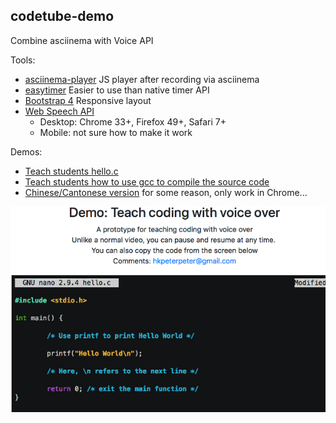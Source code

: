 ## codetube-demo

Combine asciinema with Voice API

Tools:
- [asciinema-player](https://github.com/asciinema/asciinema-player) JS player after recording via asciinema
- [easytimer](https://github.com/albert-gonzalez/easytimer.js/) Easier to use than native timer API
- [Bootstrap 4](https://getbootstrap.com/) Responsive layout
- [Web Speech API](https://developer.mozilla.org/en-US/docs/Web/API/Web_Speech_API)
  - Desktop: Chrome 33+, Firefox 49+, Safari 7+
  - Mobile: not sure how to make it work

Demos:
- [Teach students hello.c](https://hkpeterpeter.github.io/codetube-demo/)
- [Teach students how to use gcc to compile the source code](https://hkpeterpeter.github.io/codetube-demo/gcc.html)
- [Chinese/Cantonese version](https://hkpeterpeter.github.io/codetube-demo/index-zh.html) for some reason, only work in Chrome...

![Screenshot](screenshot.png)
